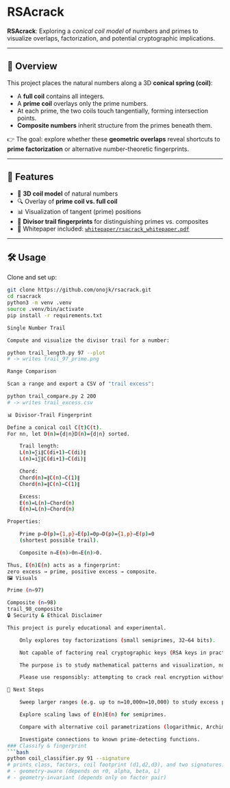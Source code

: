 # RSAcrack

**RSAcrack**: Exploring a *conical coil model* of numbers and primes to visualize overlaps, factorization, and potential cryptographic implications.

---

## 📖 Overview

This project places the natural numbers along a 3D **conical spring (coil)**:

- A **full coil** contains all integers.
- A **prime coil** overlays only the prime numbers.
- At each prime, the two coils touch tangentially, forming intersection points.
- **Composite numbers** inherit structure from the primes beneath them.

👉 The goal: explore whether these **geometric overlaps** reveal shortcuts to **prime factorization** or alternative number-theoretic fingerprints.

---

## 🚀 Features

- 📐 **3D coil model** of natural numbers
- 🔍 Overlay of **prime coil vs. full coil**
- 📊 Visualization of tangent (prime) positions
- 🧮 **Divisor trail fingerprints** for distinguishing primes vs. composites
- 📑 Whitepaper included: [`whitepaper/rsacrack_whitepaper.pdf`](whitepaper/rsacrack_whitepaper.pdf)

---

## 🛠 Usage

Clone and set up:

```bash
git clone https://github.com/onojk/rsacrack.git
cd rsacrack
python3 -m venv .venv
source .venv/bin/activate
pip install -r requirements.txt

Single Number Trail

Compute and visualize the divisor trail for a number:

python trail_length.py 97 --plot
# -> writes trail_97_prime.png

Range Comparison

Scan a range and export a CSV of "trail excess":

python trail_compare.py 2 200
# -> writes trail_excess.csv

📊 Divisor-Trail Fingerprint

Define a conical coil C(t)C(t).
For nn, let D(n)={d∣n}D(n)={d∣n} sorted.

    Trail length:
    L(n)=∑i∥C(di+1)−C(di)∥
    L(n)=i∑​∥C(di+1​)−C(di​)∥

    Chord:
    Chord(n)=∥C(n)−C(1)∥
    Chord(n)=∥C(n)−C(1)∥

    Excess:
    E(n)=L(n)−Chord(n)
    E(n)=L(n)−Chord(n)

Properties:

    Prime p⇒D(p)={1,p}⇒E(p)=0p⇒D(p)={1,p}⇒E(p)=0
    (shortest possible trail).

    Composite n⇒E(n)>0n⇒E(n)>0.

Thus, E(n)E(n) acts as a fingerprint:
zero excess → prime, positive excess → composite.
🖼 Visuals

Prime (n=97)

Composite (n=98)
trail_98_composite
🔒 Security & Ethical Disclaimer

This project is purely educational and experimental.

    Only explores toy factorizations (small semiprimes, 32–64 bits).

    Not capable of factoring real cryptographic keys (RSA keys in practice are 2048+ bits).

    The purpose is to study mathematical patterns and visualization, not to attack real systems.

    Please use responsibly: attempting to crack real encryption without permission is illegal and unethical.

🔮 Next Steps

    Sweep larger ranges (e.g. up to n=10,000n=10,000) to study excess patterns.

    Explore scaling laws of E(n)E(n) for semiprimes.

    Compare with alternative coil parametrizations (logarithmic, Archimedean, etc.).

    Investigate connections to known prime-detecting functions.
### Classify & fingerprint
```bash
python coil_classifier.py 91 --signature
# prints class, factors, coil footprint (d1,d2,d3), and two signatures:
# - geometry-aware (depends on r0, alpha, beta, L)
# - geometry-invariant (depends only on factor pair)
